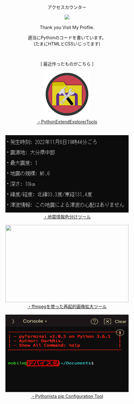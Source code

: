 <div align="center">
  
<p>アクセスカウンター</p>

<a href="https://github.com/CrossDarkrix"><img src="https://profile-counter.glitch.me/CrossDarkrix/count.svg"></a><br />

<p>Thank you Visit My Profile.</p>

<p>適当にPythonのコードを書いています。<br />
(たまにHTMLとCSSいじってます)</p><br />
<p>[ 最近作ったものがこちら ]</p>
  <a href="https://github.com/CrossDarkrix"><img width="150px" height="150px" alt="pyExtendTools" src="https://raw.githubusercontent.com/CrossDarkrix/PythonExtendExplorerTools/main/PyExtendToolsIcon.png"></a><br />
  <a href="https://github.com/CrossDarkrix/PythonExtendExplorerTools">・PythonExtendExplorerTools</a><br /><br /><br />
  <a href="https://github.com/CrossDarkrix"><img src="https://raw.githubusercontent.com/CrossDarkrix/EarthQuakeInfomationTools/main/screenshots/EarthQuakeInfomationTool.png" width="400" height="250"></a><br />
  <a href="https://github.com/CrossDarkrix/EarthQuakeInfomationTools">・地震情報色分けツール</a><br /><br />
  <a href="https://github.com/CrossDarkrix"><img src="https://raw.githubusercontent.com/CrossDarkrix/ffmpeg-Recursive-Upscaling-tool/main/image/ffmpeg-upscaling.gif" width="400" height="250"></a><br />
  <a href="https://github.com/CrossDarkrix/ffmpeg-Recursive-Upscaling-tool">・ffmpegを使った再起的画像拡大ツール</a><br /><br />
  <a href="https://github.com/CrossDarkrix"><img src="https://raw.githubusercontent.com/CrossDarkrix/Pythonista3_pip_Configration_Tool/main/images/pip-Terminal_Preview.png" width="400" height="250"></a><br />
   <a href="https://github.com/CrossDarkrix/Pythonista3_pip_Configration_Tool">・Pythonista pip Configuration Tool</a><br /><br />
  </div>
